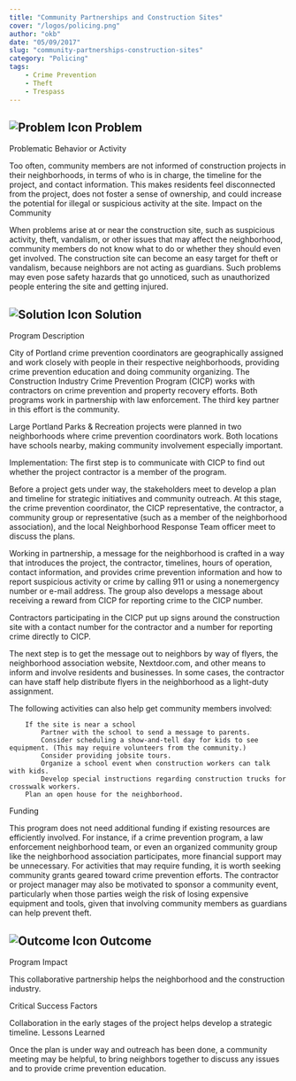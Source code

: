 ```yaml
---
title: "Community Partnerships and Construction Sites"
cover: "/logos/policing.png"
author: "okb"
date: "05/09/2017"
slug: "community-partnerships-construction-sites"
category: "Policing"
tags:
    - Crime Prevention
    - Theft
    - Trespass
---
```


## ![Problem Icon](https://github.com/google/material-design-icons/raw/master/alert/1x_web/ic_error_outline_black_48dp.png "Problem") Problem

Problematic Behavior or Activity

Too often, community members are not informed of construction projects in their neighborhoods, in terms of who is in charge, the timeline for the project, and contact information. This makes residents feel disconnected from the project, does not foster a sense of ownership, and could increase the potential for illegal or suspicious activity at the site.
Impact on the Community

When problems arise at or near the construction site, such as suspicious activity, theft, vandalism, or other issues that may affect the neighborhood, community members do not know what to do or whether they should even get involved. The construction site can become an easy target for theft or vandalism, because neighbors are not acting as guardians. Such problems may even pose safety hazards that go unnoticed, such as unauthorized people entering the site and getting injured.

## ![Solution Icon](https://github.com/google/material-design-icons/raw/master/action/1x_web/ic_lightbulb_outline_black_48dp.png "Solution") Solution

Program Description

City of Portland crime prevention coordinators are geographically assigned and work closely with people in their respective neighborhoods, providing crime prevention education and doing community organizing. The Construction Industry Crime Prevention Program (CICP) works with contractors on crime prevention and property recovery efforts. Both programs work in partnership with law enforcement. The third key partner in this effort is the community.

Large Portland Parks & Recreation projects were planned in two neighborhoods where crime prevention coordinators work. Both locations have schools nearby, making community involvement especially important.

Implementation:
The first step is to communicate with CICP to find out whether the project contractor is a member of the program.

Before a project gets under way, the stakeholders meet to develop a plan and timeline for strategic initiatives and community outreach. At this stage, the crime prevention coordinator, the CICP representative, the contractor, a community group or representative (such as a member of the neighborhood association), and the local Neighborhood Response Team officer meet to discuss the plans.

Working in partnership, a message for the neighborhood is crafted in a way that introduces the project, the contractor, timelines, hours of operation, contact information, and provides crime prevention information and how to report suspicious activity or crime by calling 911 or using a nonemergency number or e-mail address. The group also develops a message about receiving a reward from CICP for reporting crime to the CICP number.

Contractors participating in the CICP put up signs around the construction site with a contact number for the contractor and a number for reporting crime directly to CICP.

The next step is to get the message out to neighbors by way of flyers, the neighborhood association website, Nextdoor.com, and other means to inform and involve residents and businesses. In some cases, the contractor can have staff help distribute flyers in the neighborhood as a light-duty assignment.

The following activities can also help get community members involved:

        If the site is near a school
            Partner with the school to send a message to parents.
            Consider scheduling a show-and-tell day for kids to see equipment. (This may require volunteers from the community.)
            Consider providing jobsite tours.
            Organize a school event when construction workers can talk with kids.
            Develop special instructions regarding construction trucks for crosswalk workers.
        Plan an open house for the neighborhood.

Funding

This program does not need additional funding if existing resources are efficiently involved. For instance, if a crime prevention program, a law enforcement neighborhood team, or even an organized community group like the neighborhood association participates, more financial support may be unnecessary. For activities that may require funding, it is worth seeking community grants geared toward crime prevention efforts. The contractor or project manager may also be motivated to sponsor a community event, particularly when those parties weigh the risk of losing expensive equipment and tools, given that involving community members as guardians can help prevent theft.
## ![Outcome Icon](https://github.com/google/material-design-icons/raw/master/action/1x_web/ic_view_list_black_48dp.png "Outcome") Outcome
Program Impact

This collaborative partnership helps the neighborhood and the construction industry.

Critical Success Factors

Collaboration in the early stages of the project helps develop a strategic timeline.
Lessons Learned

Once the plan is under way and outreach has been done, a community meeting may be helpful, to bring neighbors together to discuss any issues and to provide crime prevention education.